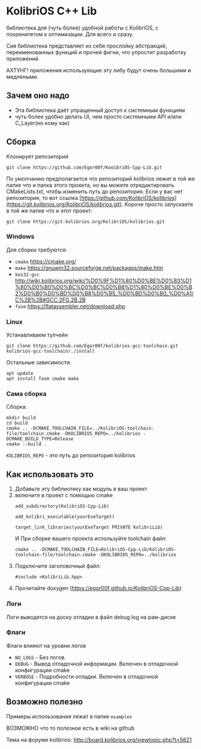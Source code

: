 # KolibriOS C++ Lib



библиотека для (чуть более) удобной работы с KolibriOS, с похренитетом к оптимизации. Для всего и сразу.

Сия библиотека представляет из себя прослойку абстракций, переименованных функций и прочей фигни, что упростит разработку приложений


АХТУНГ! приложения использующие эту либу будут очень большими и медлеными.

## Зачем оно надо

+ Эта библиотека даёт упращенный доступ к системным функциям
+ чуть более удобно делать UI, чем просто системными API и/или C_Layer(но кому как)

## Сборка

Клонирует репозиторий
```
git clone https://github.com/Egor00f/KooibriOS-Cpp-Lib.git
```

По умолчанию предполагается что репозиторий kolibrios лежит в той же папке что и папка этого проекта, но вы можете отредактировать CMakeLists.txt, чтобы изменить путь до репозитория. Если у вас нет репозитория, то вот ссылка [https://github.com/KolibriOS/kolibrios](https://git.kolibrios.org/KolibriOS/kolibrios.git). 
Короче просто запускаете в той же папке что и этот проект:
```
git clone https://git.kolibrios.org/KolibriOS/kolibrios.git
```


### Windows

Для сборки требуются:
+ `cmake` https://cmake.org/
+ `make` https://gnuwin32.sourceforge.net/packages/make.htm
+ `kos32-gcc` http://wiki.kolibrios.org/wiki/%D0%9F%D1%80%D0%BE%D0%B3%D1%80%D0%B0%D0%BC%D0%BC%D0%B8%D1%80%D0%BE%D0%B2%D0%B0%D0%BD%D0%B8%D0%B5_%D0%BD%D0%B0_%D0%A1/C%2B%2B#GCC.2FG.2B.2B
+ `fasm` https://flatassembler.net/download.php

### Linux

Устанавливаем тулчейн
```
git clone https://github.com/Egor00f/kolibrios-gcc-toolchain.git
kolibrios-gcc-toolchain/./install
```

Остальные зависимости:
```
apt update
apt install fasm cmake make
```

### Сама сборка

Сборка:
```
mkdir build
cd build
cmake .. -DCMAKE_TOOLCHAIN_FILE=../KolibriOS-toolchain-file/toolchain.cmake -DKOLIBRIOS_REPO=../kolibrios -DCMAKE_BUILD_TYPE=Release
cmake --build .
```

`KOLIBRIOS_REPO` - это путь до репозитория kolibrios

## Как использовать это

1. Добавьте эту библиотеку как модуль в ваш проект
2. включите в проект с помощью cmake
   ```
   add_subdirectory(KolibriOS-Cpp-Lib)

   add_kolibri_executable(yourExeTarget)

   target_link_libraries(yourExeTarget PRIVATE KolibriLib)
   ```
   И При сборке вашего проекта используйте toolchain файл:
   ```
   cmake .. -DCMAKE_TOOLCHAIN_FILE=KolibriOS-Cpp-Lib/KolibriOS-toolchain-file/toolchain.cmake -DKOLIBRIOS_REPO=../kolibrios
   ```
4. Подключите заголовочный файл:
   ```
   #include <KolibriLib.hpp>
   ```
4. Прочитайте doxygen (https://egor00f.github.io/KolibriOS-Cpp-Lib)

### Логи

Логи выводятся на доску отладки в файл debug.log на рам-диске

### Флаги

Флаги влияют на уровни логов

+ `NO_LOGS` - Без логов.
+ `DEBUG` - Вывод отладочной информации. Включен в отладочной конфигурации cmake
+ `VERBOSE` - Подробности отладки. Включен в отладочной конфигурации cmake

## Возможно полезно

Примеры использования лежат в папке `examples`

ВОЗМОЖНО что то полезное есть в wiki на github

Тема на форуме kolibrios: http://board.kolibrios.org/viewtopic.php?t=5621
